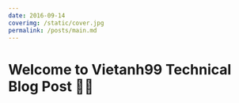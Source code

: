 ```yaml
---
date: 2016-09-14
coverimg: /static/cover.jpg
permalink: /posts/main.md
---
```


# Welcome to Vietanh99 Technical Blog Post 🥳😄
